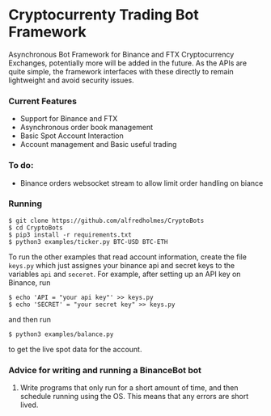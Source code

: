 # Cryptocurrenty Trading Bot Framework
Asynchronous Bot Framework for Binance and FTX Cryptocurrency Exchanges, potentially more will be added in the future. As the APIs are quite simple, the framework interfaces with these directly to remain lightweight and avoid security issues.


### Current Features
- Support for Binance and FTX
- Asynchronous order book management
- Basic Spot Account Interaction
- Account management and Basic useful trading

### To do:
- Binance orders websocket stream to allow limit order handling on biance


### Running
	$ git clone https://github.com/alfredholmes/CryptoBots
	$ cd CryptoBots
	$ pip3 install -r requirements.txt
	$ python3 examples/ticker.py BTC-USD BTC-ETH

To run the other examples that read account information, create the file `keys.py` which just assignes your binance api and secret keys to the variables `api` and `seceret`. For example, after setting up an API key on Binance, run

	$ echo 'API = "your api key"' >> keys.py
	$ echo 'SECRET' = "your secret key" >> keys.py

and then run

	$ python3 examples/balance.py

to get the live spot data for the account.

### Advice for writing and running a BinanceBot bot

1. Write programs that only run for a short amount of time, and then schedule running using the OS. This means that any errors are short lived.


